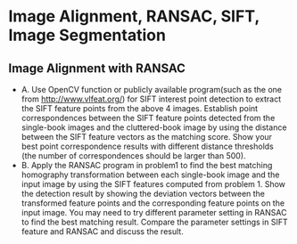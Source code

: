 # Image Alignment, RANSAC, SIFT, Image Segmentation

## Image Alignment with RANSAC

- A. Use OpenCV function or publicly available program(such as the one from http://www.vlfeat.org/) for SIFT interest point detection to extract the SIFT feature points from the above 4 images. Establish point correspondences between the SIFT feature points detected from the single-book images and the cluttered-book image by using the distance between the SIFT feature vectors as the matching score. Show your best point correspondence results with different distance thresholds (the number of correspondences should be larger than 500).
- B. Apply the RANSAC program in problem1 to find the best matching homography transformation between each single-book image and the input image by using the SIFT features computed from problem 1. Show the detection result by showing the deviation vectors between the transformed feature points and the corresponding feature points on the input image. You may need to try different parameter setting in RANSAC to find the best matching result. Compare the parameter settings in SIFT feature and RANSAC and discuss the result.
